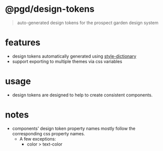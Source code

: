 # @pgd/design-tokens

> auto-generated design tokens for the prospect garden design system

# features

- design tokens automatically generated using [style-dictionary](https://github.com/amzn/style-dictionary)
- support exporting to multiple themes via css variables

# usage

- design tokens are designed to help to create consistent components.

# notes

- components' design token property names mostly follow the corresponding css property names.
  - A few exceptions: 
    - color > text-color
